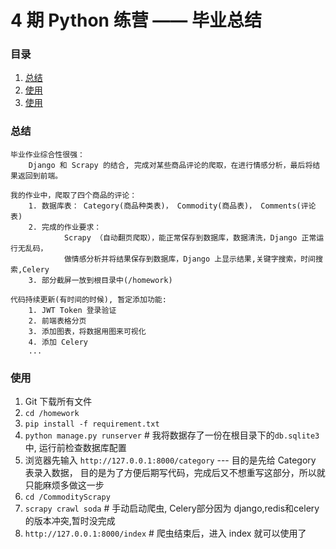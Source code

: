 # 4 期 Python 练营 —— 毕业总结
### 目录
1. [总结](#总结)
2. [使用](#使用)
3. [使用](#使用)

### 总结

    毕业作业综合性很强：
        Django 和 Scrapy 的结合, 完成对某些商品评论的爬取，在进行情感分析，最后将结果返回到前端。
    
    我的作业中，爬取了四个商品的评论：
        1. 数据库表： Category(商品种类表)， Commodity(商品表)， Comments(评论表)
        2. 完成的作业要求：
                Scrapy （自动翻页爬取），能正常保存到数据库，数据清洗，Django 正常运行无乱码，
                做情感分析并将结果保存到数据库，Django 上显示结果,关键字搜索，时间搜索,Celery
        3. 部分截屏一放到根目录中(/homework)
    
    代码持续更新(有时间的时候), 暂定添加功能:
        1. JWT Token 登录验证 
        2. 前端表格分页
        3. 添加图表，将数据用图来可视化
        4. 添加 Celery
        ...


### 使用

1. Git 下载所有文件
2. `cd /homework`
3. `pip install -f requirement.txt`
4. `python manage.py runserver`  # 我将数据存了一份在根目录下的`db.sqlite3`中, 
    运行前检查数据库配置
5. 浏览器先输入 `http://127.0.0.1:8000/category` --- 目的是先给 Category 表录入数据，
    目的是为了方便后期写代码，完成后又不想重写这部分，所以就只能麻烦多做这一步
6. `cd /CommodityScrapy`
7. `scrapy crawl soda`  # 手动启动爬虫, Celery部分因为 django,redis和celery的版本冲突,暂时没完成
8. `http://127.0.0.1:8000/index`  # 爬虫结束后，进入 index 就可以使用了

